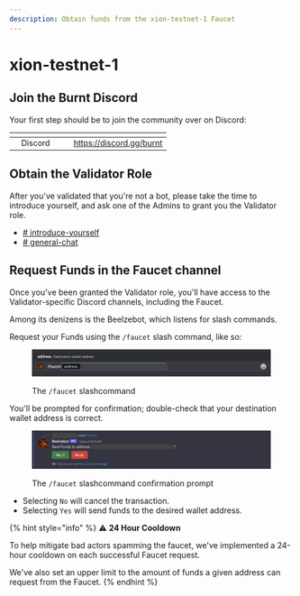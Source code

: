 ```yaml
---
description: Obtain funds from the xion-testnet-1 Faucet
---
```


# xion-testnet-1

## Join the Burnt Discord

Your first step should be to join the community over on Discord:

<table data-view="cards"><thead><tr><th></th><th align="center"></th><th></th><th data-hidden data-card-cover data-type="files"></th><th data-hidden data-card-target data-type="content-ref"></th></tr></thead><tbody><tr><td></td><td align="center">Discord</td><td></td><td></td><td><a href="https://discord.gg/burnt">https://discord.gg/burnt</a></td></tr></tbody></table>



## Obtain the Validator Role

After you've validated that you're not a bot, please take the time to introduce yourself, and ask one of the Admins to grant you the Validator role.

* [# introduce-yourself](https://discord.com/channels/823953904512401469/839515798372745226)
* [# general-chat](https://discord.com/channels/823953904512401469/823953904512401472)



## Request Funds in the Faucet channel

Once you've been granted the Validator role, you'll have access to the Validator-specific Discord channels, including the Faucet.

Among its denizens is the Beelzebot, which listens for slash commands.

Request your Funds using the `/faucet` slash command, like so:

<figure><img src="../../.gitbook/assets/Screenshot 2023-03-12 at 10.07.16 AM.png" alt=""><figcaption><p>The <code>/faucet</code> slashcommand</p></figcaption></figure>

You'll be prompted for confirmation; double-check that your destination wallet address is correct.

<figure><img src="../../.gitbook/assets/Screenshot 2023-03-12 at 10.12.35 AM (1).png" alt=""><figcaption><p>The <code>/faucet</code> slashcommand confirmation prompt</p></figcaption></figure>

* Selecting `No` will cancel the transaction.
* Selecting `Yes` will send funds to the desired wallet address.

{% hint style="info" %}
:warning: **24 Hour Cooldown**

To help mitigate bad actors spamming the faucet, we've implemented a 24-hour cooldown on each successful Faucet request.

We've also set an upper limit to the amount of funds a given address can request from the Faucet.
{% endhint %}
